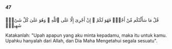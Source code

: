##### 47

<span class="ayah">قُلْ مَا سَأَلْتُكُم مِّنْ أَجْرٍۢ فَهُوَ لَكُمْ ۖ إِنْ أَجْرِىَ إِلَّا عَلَى ٱللَّهِ ۖ وَهُوَ عَلَىٰ كُلِّ شَىْءٍۢ شَهِيدٌۭ</span>

<span class="ayah_translation">Katakanlah: "Upah apapun yang aku minta kepadamu, maka itu untuk kamu. Upahku hanyalah dari Allah, dan Dia Maha Mengetahui segala sesuatu".</span>
